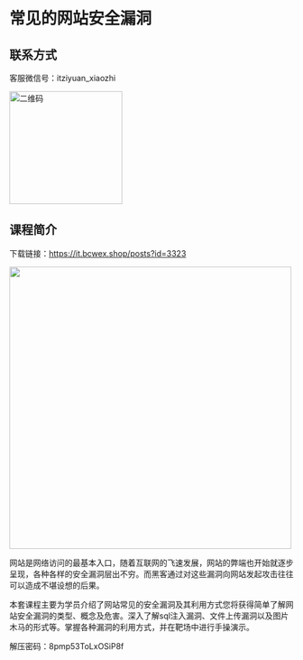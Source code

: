# 常见的网站安全漏洞

## 联系方式

客服微信号：itziyuan_xiaozhi

<img src="https://ziyuanyun.oss-cn-guangzhou.aliyuncs.com/common/20240614073449/666b82192834a.jpg" width="200" height="200" alt="二维码">

## 课程简介

下载链接：https://it.bcwex.shop/posts?id=3323

<img src="https://ziyuanyun.oss-cn-guangzhou.aliyuncs.com/yun/20240515185122/664493aaf0193.jpg" width="500" alt="">

  网站是网络访问的最基本入口，随着互联网的飞速发展，网站的弊端也开始就逐步呈现，各种各样的安全漏洞层出不穷。而黑客通过对这些漏洞向网站发起攻击往往可以造成不堪设想的后果。

 本套课程主要为学员介绍了网站常见的安全漏洞及其利用方式您将获得简单了解网站安全漏洞的类型、概念及危害。深入了解sql注入漏洞、文件上传漏洞以及图片木马的形式等。掌握各种漏洞的利用方式，并在靶场中进行手操演示。

 

 

  解压密码：8pmp53ToLxOSiP8f 

  